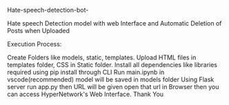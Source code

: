 Hate-speech-detection-bot-

Hate speech Detection model with web Interface and Automatic Deletion of Posts when Uploaded

Execution Process:

Create Folders like models, static, templates.
Upload HTML files in templates folder, CSS in Static folder.
Install all dependencies like libraries required using pip install through CLI
Run main.ipynb in vscode(recommended)
model will be saved in models folder
Using Flask server run app.py then URL will be given open that url in Browser then you can access HyperNetwork's Web Interface.
Thank You
